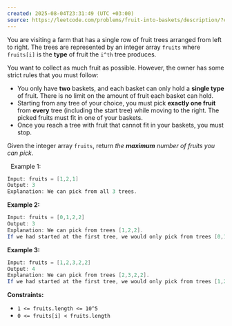 ```yaml
---
created: 2025-08-04T23:31:49 (UTC +03:00)           
source: https://leetcode.com/problems/fruit-into-baskets/description/?envType=daily-question&envId=2025-08-04
---
```

You are visiting a farm that has a single row of fruit trees arranged from left to right. The trees are represented by an integer array `fruits` where `fruits[i]` is the **type** of fruit the `i^th` tree produces.

You want to collect as much fruit as possible. However, the owner has some strict rules that you must follow:

 * You only have **two** baskets, and each basket can only hold a **single type** of fruit. There is no limit on the amount of fruit each basket can hold.
 * Starting from any tree of your choice, you must pick **exactly one fruit** from **every** tree (including the start tree) while moving to the right. The picked fruits must fit in one of your baskets.
 * Once you reach a tree with fruit that cannot fit in your baskets, you must stop.

Given the integer array `fruits`, return *the **maximum** number of fruits you can pick*.

 
Example 1:

``` Java
Input: fruits = [1,2,1]
Output: 3
Explanation: We can pick from all 3 trees.
```


**Example 2:**

``` Java
Input: fruits = [0,1,2,2]
Output: 3
Explanation: We can pick from trees [1,2,2].
If we had started at the first tree, we would only pick from trees [0,1].
```


**Example 3:**

``` Java
Input: fruits = [1,2,3,2,2]
Output: 4
Explanation: We can pick from trees [2,3,2,2].
If we had started at the first tree, we would only pick from trees [1,2].
```


**Constraints:**

 * `1 <= fruits.length <= 10^5`
 * `0 <= fruits[i] < fruits.length`
